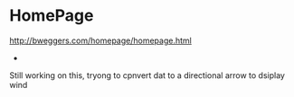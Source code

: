 # HomePage

http://bweggers.com/homepage/homepage.html

*
Still working on this, tryong to cpnvert dat to a directional arrow to dsiplay wind 
